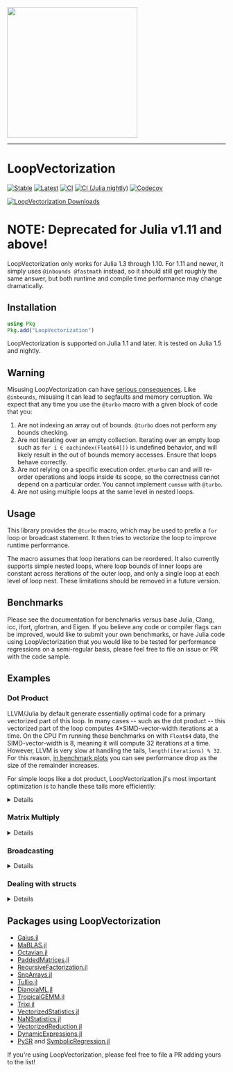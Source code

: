 <img src="https://github.com/JuliaSIMD/LoopVectorization.jl/blob/main/docs/src/assets/logo.svg" width="300">

---

# LoopVectorization

[![Stable](https://img.shields.io/badge/docs-stable-blue.svg)](https://JuliaSIMD.github.io/LoopVectorization.jl/stable)
[![Latest](https://img.shields.io/badge/docs-latest-blue.svg)](https://JuliaSIMD.github.io/LoopVectorization.jl/latest)
[![CI](https://github.com/JuliaSIMD/LoopVectorization.jl/workflows/CI/badge.svg)](https://github.com/JuliaSIMD/LoopVectorization.jl/actions?query=workflow%3ACI)
[![CI (Julia nightly)](https://github.com/JuliaSIMD/LoopVectorization.jl/workflows/CI%20(Julia%20nightly)/badge.svg)](https://github.com/JuliaSIMD/LoopVectorization.jl/actions?query=workflow%3A%22CI+%28Julia+nightly%29%22)
[![Codecov](https://codecov.io/gh/JuliaSIMD/LoopVectorization.jl/branch/master/graph/badge.svg)](https://codecov.io/gh/JuliaSIMD/LoopVectorization.jl)

[![LoopVectorization Downloads](https://shields.io/endpoint?url=https://pkgs.genieframework.com/api/v1/badge/LoopVectorization)](https://pkgs.genieframework.com?packages=LoopVectorization)

# NOTE: Deprecated for Julia v1.11 and above!

LoopVectorization only works for Julia 1.3 through 1.10. For 1.11 and newer, it simply uses `@inbounds @fastmath` instead, so it should still get roughly the same answer, but both runtime and compile time performance may change dramatically.

## Installation

```julia
using Pkg
Pkg.add("LoopVectorization")
```
LoopVectorization is supported on Julia 1.1 and later. It is tested on Julia 1.5 and nightly.

## Warning

Misusing LoopVectorization can have [serious consequences](http://catb.org/jargon/html/N/nasal-demons.html). Like `@inbounds`, misusing it can lead to segfaults and memory corruption.
We expect that any time you use the `@turbo` macro with a given block of code that you:
1. Are not indexing an array out of bounds. `@turbo` does not perform any bounds checking.
2. Are not iterating over an empty collection. Iterating over an empty loop such as `for i ∈ eachindex(Float64[])` is undefined behavior, and will likely result in the out of bounds memory accesses. Ensure that loops behave correctly.
3. Are not relying on a specific execution order. `@turbo` can and will re-order operations and loops inside its scope, so the correctness cannot depend on a particular order. You cannot implement `cumsum` with `@turbo`.
4. Are not using multiple loops at the same level in nested loops.

## Usage

This library provides the `@turbo` macro, which may be used to prefix a `for` loop or broadcast statement.
It then tries to vectorize the loop to improve runtime performance.

The macro assumes that loop iterations can be reordered. It also currently supports simple nested loops, where loop bounds of inner loops are constant across iterations of the outer loop, and only a single loop at each level of loop nest. These limitations should be removed in a future version.

## Benchmarks

Please see the documentation for benchmarks versus base Julia, Clang, icc, ifort, gfortran, and Eigen. If you believe any code or compiler flags can be improved, would like to submit your own benchmarks, or have Julia code using LoopVectorization that you would like to be tested for performance regressions on a semi-regular basis, please feel free to file an issue or PR with the code sample.

## Examples
### Dot Product

LLVM/Julia by default generate essentially optimal code for a primary vectorized part of this loop. In many cases -- such as the dot product -- this vectorized part of the loop computes 4*SIMD-vector-width iterations at a time.
On the CPU I'm running these benchmarks on with `Float64` data, the SIMD-vector-width is 8, meaning it will compute 32 iterations at a time.
However, LLVM is very slow at handling the tails, `length(iterations) % 32`. For this reason, [in benchmark plots](https://JuliaSIMD.github.io/LoopVectorization.jl/latest/examples/dot_product/) you can see performance drop as the size of the remainder increases.

For simple loops like a dot product, LoopVectorization.jl's most important optimization is to handle these tails more efficiently:
<details>
 <summaryClick me! ></summary>
<p>
 
 ```julia
julia> using LoopVectorization, BenchmarkTools

julia> function mydot(a, b)
           s = 0.0
           @inbounds @simd for i ∈ eachindex(a,b)
               s += a[i]*b[i]
           end
           s
       end
mydot (generic function with 1 method)

julia> function mydotavx(a, b)
           s = 0.0
           @turbo for i ∈ eachindex(a,b)
               s += a[i]*b[i]
           end
           s
       end
mydotavx (generic function with 1 method)

julia> a = rand(256); b = rand(256);

julia> @btime mydot($a, $b)
  12.220 ns (0 allocations: 0 bytes)
62.67140864639772

julia> @btime mydotavx($a, $b) # performance is similar
  12.104 ns (0 allocations: 0 bytes)
62.67140864639772

julia> a = rand(255); b = rand(255);

julia> @btime mydot($a, $b) # with loops shorter by 1, the remainder is now 32, and it is slow
  36.530 ns (0 allocations: 0 bytes)
61.25056244423578

julia> @btime mydotavx($a, $b) # performance remains mostly unchanged.
  12.226 ns (0 allocations: 0 bytes)
61.250562444235776
```
</p>
</details>



### Matrix Multiply
<details>
 <summaryClick me! ></summary>
<p>

We can also vectorize fancier loops. A likely familiar example to dive into:
```julia
julia> function mygemm!(C, A, B)
           @inbounds @fastmath for m ∈ axes(A,1), n ∈ axes(B,2)
               Cmn = zero(eltype(C))
               for k ∈ axes(A,2)
                   Cmn += A[m,k] * B[k,n]
               end
               C[m,n] = Cmn
           end
       end
mygemm! (generic function with 1 method)

julia> function mygemmavx!(C, A, B)
           @turbo for m ∈ axes(A,1), n ∈ axes(B,2)
               Cmn = zero(eltype(C))
               for k ∈ axes(A,2)
                   Cmn += A[m,k] * B[k,n]
               end
               C[m,n] = Cmn
           end
       end
mygemmavx! (generic function with 1 method)

julia> M, K, N = 191, 189, 171;

julia> C1 = Matrix{Float64}(undef, M, N); A = randn(M, K); B = randn(K, N);

julia> C2 = similar(C1); C3 = similar(C1);

julia> @benchmark mygemmavx!($C1, $A, $B)
BenchmarkTools.Trial:
  memory estimate:  0 bytes
  allocs estimate:  0
  --------------
  minimum time:     111.722 μs (0.00% GC)
  median time:      112.528 μs (0.00% GC)
  mean time:        112.673 μs (0.00% GC)
  maximum time:     189.400 μs (0.00% GC)
  --------------
  samples:          10000
  evals/sample:     1

julia> @benchmark mygemm!($C2, $A, $B)
BenchmarkTools.Trial:
  memory estimate:  0 bytes
  allocs estimate:  0
  --------------
  minimum time:     4.891 ms (0.00% GC)
  median time:      4.899 ms (0.00% GC)
  mean time:        4.899 ms (0.00% GC)
  maximum time:     5.049 ms (0.00% GC)
  --------------
  samples:          1021
  evals/sample:     1

julia> using LinearAlgebra, Test

julia> @test all(C1 .≈ C2)
Test Passed

julia> BLAS.set_num_threads(1); BLAS.vendor()
:mkl

julia> @benchmark mul!($C3, $A, $B)
BenchmarkTools.Trial:
  memory estimate:  0 bytes
  allocs estimate:  0
  --------------
  minimum time:     117.221 μs (0.00% GC)
  median time:      118.745 μs (0.00% GC)
  mean time:        118.892 μs (0.00% GC)
  maximum time:     193.826 μs (0.00% GC)
  --------------
  samples:          10000
  evals/sample:     1

julia> @test all(C1 .≈ C3)
Test Passed

julia> 2e-9M*K*N ./ (111.722e-6, 4.891e-3, 117.221e-6)
(110.50516460500171, 2.524199141279902, 105.32121377568868)
```
It can produce a good macro kernel. An implementation of matrix multiplication able to handle large matrices would need to perform blocking and packing of arrays to prevent the operations from being memory bottle-necked.
Some day, LoopVectorization may itself try to model the costs of memory movement in the L1 and L2 cache, and use these to generate loops around the macro kernel following the work of [Low, et al. (2016)](http://www.cs.utexas.edu/users/flame/pubs/TOMS-BLIS-Analytical.pdf).

But for now, you should view it as a tool for generating efficient computational kernels, leaving tasks of parallelization and cache efficiency to you.


<!-- ```julia -->


<!-- ``` -->

</p>
</details>

### Broadcasting
<details>
 <summaryClick me! ></summary>
<p>

Another example, a straightforward operation expressed well via broadcasting and `*ˡ` (which is typed `*\^l`), the lazy matrix multiplication operator:
```julia
julia> using LoopVectorization, LinearAlgebra, BenchmarkTools, Test; BLAS.set_num_threads(1)

julia> A = rand(5,77); B = rand(77, 51); C = rand(51,49); D = rand(49,51);

julia> X1 =      view(A,1,:) .+ B  *  (C .+ D');

julia> X2 = @turbo view(A,1,:) .+ B .*ˡ (C .+ D');

julia> @test X1 ≈ X2
Test Passed

julia> buf1 = Matrix{Float64}(undef, size(C,1), size(C,2));

julia> buf2 = similar(X1);

julia> @btime $X1 .= view($A,1,:) .+ mul!($buf2, $B, ($buf1 .= $C .+ $D'));
  9.188 μs (0 allocations: 0 bytes)

julia> @btime @turbo $X2 .= view($A,1,:) .+ $B .*ˡ ($C .+ $D');
  6.751 μs (0 allocations: 0 bytes)

julia> @test X1 ≈ X2
Test Passed

julia> AmulBtest!(X1, B, C, D, view(A,1,:))

julia> AmulBtest2!(X2, B, C, D, view(A,1,:))

julia> @test X1 ≈ X2
Test Passed
```
The lazy matrix multiplication operator `*ˡ` escapes broadcasts and fuses, making it easy to write code that avoids intermediates. However, I would recommend always checking if splitting the operation into pieces, or at least isolating the matrix multiplication, increases performance. That will often be the case, especially if the matrices are large, where a separate multiplication can leverage BLAS (and perhaps take advantage of threads).
This may improve as the optimizations within LoopVectorization improve.

Note that loops will be faster than broadcasting in general. This is because the behavior of broadcasts is determined by runtime information (i.e., dimensions other than the leading dimension of size `1` will be broadcasted; it is not known which these will be at compile time).
```julia
julia> function AmulBtest!(C,A,Bk,Bn,d)
          @turbo for m ∈ axes(A,1), n ∈ axes(Bk,2)
             ΔCmn = zero(eltype(C))
             for k ∈ axes(A,2)
                ΔCmn += A[m,k] * (Bk[k,n] + Bn[n,k])
             end
             C[m,n] = ΔCmn + d[m]
          end
       end
AmulBtest! (generic function with 1 method)

julia> AmulBtest!(X2, B, C, D, view(A,1,:))

julia> @test X1 ≈ X2
Test Passed

julia> @benchmark AmulBtest!($X2, $B, $C, $D, view($A,1,:))
BenchmarkTools.Trial:
  memory estimate:  0 bytes
  allocs estimate:  0
  --------------
  minimum time:     5.793 μs (0.00% GC)
  median time:      5.816 μs (0.00% GC)
  mean time:        5.824 μs (0.00% GC)
  maximum time:     14.234 μs (0.00% GC)
  --------------
  samples:          10000
  evals/sample:     6
```

Note: `@turbo` does not support passing of kwargs to function calls to which it is applied, e.g:
```julia
julia> @turbo round.(rand(10))

julia> @turbo round.(rand(10); digits = 3)
ERROR: TypeError: in typeassert, expected Expr, got a value of type GlobalRef
```

You can work around this by creating a anonymous function before applying `@turbo` as follows:
```julia
struct KwargCall{F,T}
    f::F
    x::T
end
@inline (f::KwargCall)(args...) = f.f(args...; f.x...)

f = KwargCall(round, (digits = 3,));
@turbo f.(rand(10))
10-element Vector{Float64}:
 0.763
 ⋮
 0.851
```

</p>
</details>


### Dealing with structs
<details>
 <summaryClick me! ></summary>
<p>

The key to the `@turbo` macro's performance gains is leveraging knowledge of exactly how data like `Float64`s and `Int`s are handled by a CPU. As such, it is not strightforward to generalize the `@turbo` macro to work on arrays containing structs such as `Matrix{Complex{Float64}}`. Instead, it is currently recommended that users wishing to apply `@turbo` to arrays of structs use packages such as [StructArrays.jl](https://github.com/JuliaArrays/StructArrays.jl) which transform an array where each element is a struct into a struct where each element is an array. Using StructArrays.jl, we can write a matrix multiply (gemm) kernel that works on matrices of `Complex{Float64}`s and `Complex{Int}`s:
```julia 
using LoopVectorization, LinearAlgebra, StructArrays, BenchmarkTools, Test

BLAS.set_num_threads(1); @show BLAS.vendor()

const MatrixFInt64 = Union{Matrix{Float64}, Matrix{Int}}

function mul_avx!(C::MatrixFInt64, A::MatrixFInt64, B::MatrixFInt64)
    @turbo for m ∈ 1:size(A,1), n ∈ 1:size(B,2)
        Cmn = zero(eltype(C))
        for k ∈ 1:size(A,2)
            Cmn += A[m,k] * B[k,n]
        end
        C[m,n] = Cmn
    end
end

function mul_add_avx!(C::MatrixFInt64, A::MatrixFInt64, B::MatrixFInt64, factor=1)
    @turbo for m ∈ 1:size(A,1), n ∈ 1:size(B,2)
        ΔCmn = zero(eltype(C))
        for k ∈ 1:size(A,2)
            ΔCmn += A[m,k] * B[k,n]
        end
        C[m,n] += factor * ΔCmn
    end
end

const StructMatrixComplexFInt64 = Union{StructArray{ComplexF64,2}, StructArray{Complex{Int},2}}

function mul_avx!(C:: StructMatrixComplexFInt64, A::StructMatrixComplexFInt64, B::StructMatrixComplexFInt64)
    mul_avx!(    C.re, A.re, B.re)     # C.re = A.re * B.re
    mul_add_avx!(C.re, A.im, B.im, -1) # C.re = C.re - A.im * B.im
    mul_avx!(    C.im, A.re, B.im)     # C.im = A.re * B.im
    mul_add_avx!(C.im, A.im, B.re)     # C.im = C.im + A.im * B.re
end
```
this `mul_avx!` kernel can now accept `StructArray` matrices of complex numbers and multiply them efficiently:
```julia
julia> M, K, N = 56, 57, 58
(56, 57, 58)

julia> A  = StructArray(randn(ComplexF64, M, K));

julia> B  = StructArray(randn(ComplexF64, K, N));

julia> C1 = StructArray(Matrix{ComplexF64}(undef, M, N));

julia> C2 = collect(similar(C1));

julia> @btime mul_avx!($C1, $A, $B)
  13.525 μs (0 allocations: 0 bytes)

julia> @btime mul!(    $C2, $(collect(A)), $(collect(B))); # collect turns the StructArray into a regular Array
  14.003 μs (0 allocations: 0 bytes)

julia> @test C1 ≈ C2
Test Passed
```

Similar approaches can be taken to make kernels working with a variety of numeric struct types such as [dual numbers](https://github.com/JuliaDiff/DualNumbers.jl), [DoubleFloats](https://github.com/JuliaMath/DoubleFloats.jl), etc. 

</p>
</details>

## Packages using LoopVectorization

* [Gaius.jl](https://github.com/MasonProtter/Gaius.jl)
* [MaBLAS.jl](https://github.com/YingboMa/MaBLAS.jl)
* [Octavian.jl](https://github.com/JuliaLinearAlgebra/Octavian.jl)
* [PaddedMatrices.jl](https://github.com/JuliaSIMD/PaddedMatrices.jl)
* [RecursiveFactorization.jl](https://github.com/YingboMa/RecursiveFactorization.jl)
* [SnpArrays.jl](https://github.com/OpenMendel/SnpArrays.jl)
* [Tullio.jl](https://github.com/mcabbott/Tullio.jl)
* [DianoiaML.jl](https://github.com/SkyWorld117/DianoiaML.jl)
* [TropicalGEMM.jl](https://github.com/TensorBFS/TropicalGEMM.jl)
* [Trixi.jl](https://github.com/trixi-framework/Trixi.jl)
* [VectorizedStatistics.jl](https://github.com/JuliaSIMD/VectorizedStatistics.jl)
* [NaNStatistics.jl](https://github.com/brenhinkeller/NaNStatistics.jl)
* [VectorizedReduction.jl](https://github.com/andrewjradcliffe/VectorizedReduction.jl)
* [DynamicExpressions.jl](https://github.com/SymbolicML/SymbolicRegression.jl)
* [PySR](https://github.com/MilesCranmer/PySR) and [SymbolicRegression.jl](https://github.com/MilesCranmer/SymbolicRegression.jl)

If you're using LoopVectorization, please feel free to file a PR adding yours to the list!
